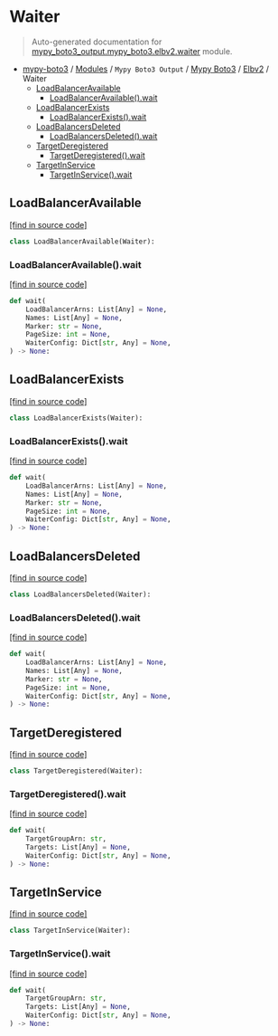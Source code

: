 # Waiter

> Auto-generated documentation for [mypy_boto3_output.mypy_boto3.elbv2.waiter](https://github.com/vemel/mypy_boto3/blob/master/mypy_boto3_output/mypy_boto3/elbv2/waiter.py) module.

- [mypy-boto3](../../../README.md#mypy_boto3) / [Modules](../../../MODULES.md#mypy-boto3-modules) / `Mypy Boto3 Output` / [Mypy Boto3](../index.md#mypy-boto3) / [Elbv2](index.md#elbv2) / Waiter
    - [LoadBalancerAvailable](#loadbalanceravailable)
        - [LoadBalancerAvailable().wait](#loadbalanceravailablewait)
    - [LoadBalancerExists](#loadbalancerexists)
        - [LoadBalancerExists().wait](#loadbalancerexistswait)
    - [LoadBalancersDeleted](#loadbalancersdeleted)
        - [LoadBalancersDeleted().wait](#loadbalancersdeletedwait)
    - [TargetDeregistered](#targetderegistered)
        - [TargetDeregistered().wait](#targetderegisteredwait)
    - [TargetInService](#targetinservice)
        - [TargetInService().wait](#targetinservicewait)

## LoadBalancerAvailable

[[find in source code]](https://github.com/vemel/mypy_boto3/blob/master/mypy_boto3_output/mypy_boto3/elbv2/waiter.py#L10)

```python
class LoadBalancerAvailable(Waiter):
```

### LoadBalancerAvailable().wait

[[find in source code]](https://github.com/vemel/mypy_boto3/blob/master/mypy_boto3_output/mypy_boto3/elbv2/waiter.py#L13)

```python
def wait(
    LoadBalancerArns: List[Any] = None,
    Names: List[Any] = None,
    Marker: str = None,
    PageSize: int = None,
    WaiterConfig: Dict[str, Any] = None,
) -> None:
```

## LoadBalancerExists

[[find in source code]](https://github.com/vemel/mypy_boto3/blob/master/mypy_boto3_output/mypy_boto3/elbv2/waiter.py#L24)

```python
class LoadBalancerExists(Waiter):
```

### LoadBalancerExists().wait

[[find in source code]](https://github.com/vemel/mypy_boto3/blob/master/mypy_boto3_output/mypy_boto3/elbv2/waiter.py#L27)

```python
def wait(
    LoadBalancerArns: List[Any] = None,
    Names: List[Any] = None,
    Marker: str = None,
    PageSize: int = None,
    WaiterConfig: Dict[str, Any] = None,
) -> None:
```

## LoadBalancersDeleted

[[find in source code]](https://github.com/vemel/mypy_boto3/blob/master/mypy_boto3_output/mypy_boto3/elbv2/waiter.py#L38)

```python
class LoadBalancersDeleted(Waiter):
```

### LoadBalancersDeleted().wait

[[find in source code]](https://github.com/vemel/mypy_boto3/blob/master/mypy_boto3_output/mypy_boto3/elbv2/waiter.py#L41)

```python
def wait(
    LoadBalancerArns: List[Any] = None,
    Names: List[Any] = None,
    Marker: str = None,
    PageSize: int = None,
    WaiterConfig: Dict[str, Any] = None,
) -> None:
```

## TargetDeregistered

[[find in source code]](https://github.com/vemel/mypy_boto3/blob/master/mypy_boto3_output/mypy_boto3/elbv2/waiter.py#L52)

```python
class TargetDeregistered(Waiter):
```

### TargetDeregistered().wait

[[find in source code]](https://github.com/vemel/mypy_boto3/blob/master/mypy_boto3_output/mypy_boto3/elbv2/waiter.py#L55)

```python
def wait(
    TargetGroupArn: str,
    Targets: List[Any] = None,
    WaiterConfig: Dict[str, Any] = None,
) -> None:
```

## TargetInService

[[find in source code]](https://github.com/vemel/mypy_boto3/blob/master/mypy_boto3_output/mypy_boto3/elbv2/waiter.py#L64)

```python
class TargetInService(Waiter):
```

### TargetInService().wait

[[find in source code]](https://github.com/vemel/mypy_boto3/blob/master/mypy_boto3_output/mypy_boto3/elbv2/waiter.py#L67)

```python
def wait(
    TargetGroupArn: str,
    Targets: List[Any] = None,
    WaiterConfig: Dict[str, Any] = None,
) -> None:
```
